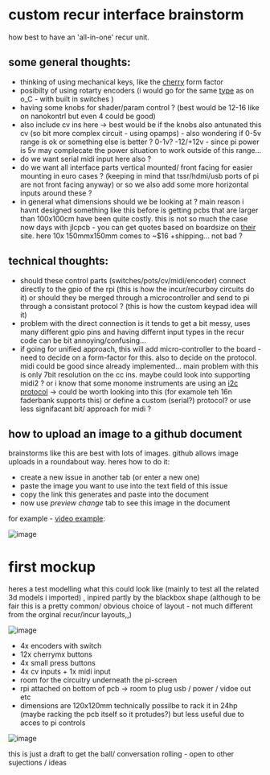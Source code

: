 # custom recur interface brainstorm

how best to have an 'all-in-one' recur unit.

## some general thoughts:

- thinking of using mechanical keys, like the [cherry](https://www.mouser.de/ProductDetail/CHERRY/MX1A-E1NW?qs=Z7NFYKyvgJd45Wm4xzFv7w%3D%3D) form factor
- posibilty of using  rotarty encoders (i would go for the same [type](https://www.mouser.de/ProductDetail/Bourns/PEC11R-4220F-S0024?qs=%2Fha2pyFaduidMAYXvh4P%252BAmmmn%2FaRUELZLMmGu%2FISIOQfv3P2vO97dZBRdf7IkCt) as on o_C - with built in switches )
- having some knobs for shader/param control ? (best would be 12-16 like on nanokontrl but even 4 could be good)
- also include cv ins here -> best would be if the knobs also antunated this cv (so bit more complex circuit - using opamps) - also wondering if 0-5v range is ok or something else is better ? 0-1v? -12/+12v - since pi power is 5v may complecate the power situation to work outside of this range...
- do we want serial midi input here also ?
- do we want all interface parts vertical mounted/ front facing for easier mounting in euro cases ? (keeping in mind that tssr/hdmi/usb ports of pi are not front facing anyway) or so we also add some more horizontal inputs around these ?
- in general what dimensions should we be looking at ? main reason i havnt designed something like this before is getting pcbs that are larger than 100x100cm have been quite costly. this is not so much the case now days with jlcpcb - you can get quotes based on boardsize on [their](https://cart.jlcpcb.com/quote?orderType=1&stencilWidth=100&stencilLength=150&stencilCounts=5&stencilLayer=2&stencilPly=1.6&steelmeshSellingPriceRecordNum=A8256537-5522-491C-965C-646F5842AEC9&purchaseNumber=) site. here 10x 150mmx150mm comes to ~$16 +shipping... not bad ?

## technical thoughts:

- should these control parts (switches/pots/cv/midi/encoder) connect directly to the gpio of the rpi (this is how the incur/recurboy circuits do it) or should they be merged through a microcontroller and send to pi through a consistant protocol ? (this is how the custom keypad idea will it)
- problem with the direct connection is it tends to get a bit messy, uses many different gpio pins and having differnt input types in the recur code can be bit annoying/confusing...
- if going for unified approach, this will add micro-controller to the board - need to decide on a form-factor for this. also to decide on the protocol. midi could be good since already implemented... main problem with this is only 7bit resolution on the cc ins. maybe could look into supporting midi2 ? or i know that some monome instruments are using an [i2c protocol](https://llllllll.co/t/a-users-guide-to-i2c/19219) -> could be worth looking into this (for examole teh 16n faderbank supports this) or define a custom (serial?) protocol? or use less signifacant bit/ approach for midi ?

## how to upload an image to a github document

brainstorms like this are best with lots of images. github allows image uploads in a roundabout way. heres how to do it:

- create a new issue in another tab (or enter a new one)
- paste the image you want to use into the text field of this issue
- copy the link this generates and paste into the document
- now use _preview change_ tab to see this image in the document

for example - [video example](https://videos.scanlines.xyz/videos/watch/d79c4667-a746-4e0c-8e62-49e23e37e957):

![image](https://user-images.githubusercontent.com/12017938/96712409-63cc6700-139f-11eb-9304-1892b65d83f7.png)

# first mockup

heres a test modelling what this could look like (mainly to test all the related 3d models i imported) , inpired partly by the blackbox shape (although to be fair this is a pretty common/ obvious choice of layout - not much different from the orginal recur/incur layouts,,)

![image](https://user-images.githubusercontent.com/12017938/96745425-6a220980-13c6-11eb-9aaa-54900a340f36.png)

- 4x encoders with switch
- 12x cherrymx buttons
- 4x small press buttons
- 4x cv inputs + 1x midi input
- room for the circuitry underneath the pi-screen
- rpi attached on bottom of pcb -> room to plug usb / power / vidoe out etc
- dimensions are 120x120mm technically possilbe to rack it in 24hp (maybe racking the pcb itself so it protudes?) but less useful due to acces to pi controls

![image](https://user-images.githubusercontent.com/12017938/96746122-267bcf80-13c7-11eb-83f9-3120ddba80a5.png)

this is just a draft to get the ball/ conversation rolling - open to other sujections / ideas
